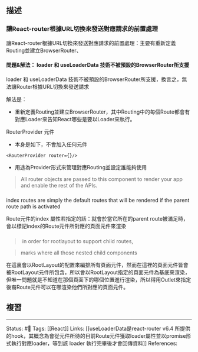 ## 描述

### 讓React-router根據URL切換來發送對應請求的前置處理

讓React-router根據URL切換來發送對應請求的前置處理：主要有重新定義Routing並建立BrowserRouter、




#### 問題&解法： loader 和 useLoaderData 技術不被預設的BrowserRouter所支援

loader 和 useLoaderData 技術不被預設的BrowserRouter所支援，換言之，無法讓Router根據URL切換來發送請求

解法是：
- 重新定義Routing並建立BrowserRouter，其中Routing中的每個Route都會有對應Loader來告知React哪些是要以Loader來執行。







  

RouterProvider 元件

- 本身是如下，不會加入任何元件

`<RouterProvider router={}/>`

- 用途為Provider形式來管理對應Routing並設定誰能夠使用

  

> All router objects are passed to this component to render your app and enable the rest of the APIs.

  








###

index routes are simply the default routes that will be rendered if the parent route path is activated

  

  

Route元件的index 屬性若指定的話：就會於當它所在的parent route被滿足時，會以標記index的Route元件所對應的頁面元件來渲染


###

> in order for rootlayout to support child routes,

> marks where all those nested child components

在這裏會以RootLayout的配置來編排所有頁面元件，然而在這裡的頁面元件皆會被RootLayout元件所包含，所以會以RootLayout指定的頁面元件為基底來渲染，但唯一問題就是不知道在那個頁面下的哪個位置進行渲染，所以得用Outlet來指定後裔Route元件可以在哪渲染他們所對應的頁面元件。

## 複習


---
Status:  #🌱 
Tags:
[[React]]
Links:
[[useLoaderData是react-router v6.4 所提供的hook，其概念為會從元件所待的目前Route元件獲取loader屬性並以promise形式執行對應loader，等到該 loader 執行完畢後才會回傳資料]]
References:
